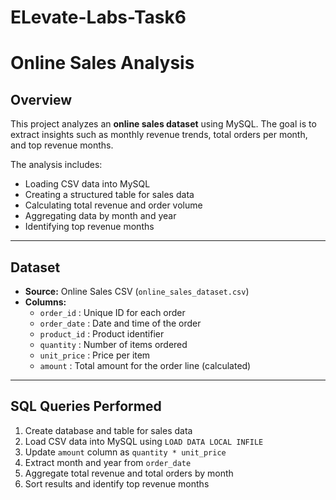 # ELevate-Labs-Task6
# Online Sales Analysis

## Overview
This project analyzes an **online sales dataset** using MySQL. The goal is to extract insights such as monthly revenue trends, total orders per month, and top revenue months.

The analysis includes:
- Loading CSV data into MySQL
- Creating a structured table for sales data
- Calculating total revenue and order volume
- Aggregating data by month and year
- Identifying top revenue months

---

## Dataset
- **Source:** Online Sales CSV (`online_sales_dataset.csv`)
- **Columns:**
  - `order_id` : Unique ID for each order
  - `order_date` : Date and time of the order
  - `product_id` : Product identifier
  - `quantity` : Number of items ordered
  - `unit_price` : Price per item
  - `amount` : Total amount for the order line (calculated)

---

## SQL Queries Performed
1. Create database and table for sales data
2. Load CSV data into MySQL using `LOAD DATA LOCAL INFILE`
3. Update `amount` column as `quantity * unit_price`
4. Extract month and year from `order_date`
5. Aggregate total revenue and total orders by month
6. Sort results and identify top revenue months

